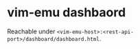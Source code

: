 <!--
 Copyright (c) 2017 SONATA-NFV and Paderborn University
 ALL RIGHTS RESERVED.
 
 Licensed under the Apache License, Version 2.0 (the "License");
 you may not use this file except in compliance with the License.
 You may obtain a copy of the License at

    http://www.apache.org/licenses/LICENSE-2.0

 Unless required by applicable law or agreed to in writing, software
 distributed under the License is distributed on an "AS IS" BASIS,
 WITHOUT WARRANTIES OR CONDITIONS OF ANY KIND, either express or implied.
 See the License for the specific language governing permissions and
 limitations under the License.

 Neither the name of the SONATA-NFV, Paderborn University
 nor the names of its contributors may be used to endorse or promote
 products derived from this software without specific prior written
 permission.

 This work has been performed in the framework of the SONATA project,
 funded by the European Commission under Grant number 671517 through
 the Horizon 2020 and 5G-PPP programmes. The authors would like to
 acknowledge the contributions of their colleagues of the SONATA
 partner consortium (www.sonata-nfv.eu).
-->

# vim-emu dashbaord

Reachable under `<vim-emu-host>:<rest-api-port>/dashboard/dashboard.html`.

